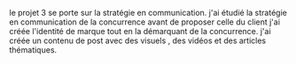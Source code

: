 le projet 3 se porte sur la stratégie en communication.
j'ai étudié la stratégie en communication de la concurrence avant de proposer celle du client
j'ai créée l'identité de marque tout en la démarquant de la concurrence.
j'ai créée un contenu de post avec des visuels , des vidéos et des articles thématiques.
